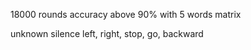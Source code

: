 18000 rounds accuracy above 90%
with 5 words
matrix

unknown silence left, right, stop, go, backward
